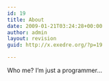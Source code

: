 ```yaml
---
id: 19
title: About
date: 2009-01-21T03:24:28+00:00
author: admin
layout: revision
guid: http://x.exedre.org/?p=19

---
```

Who me? I&#8217;m just a programmer&#8230;
